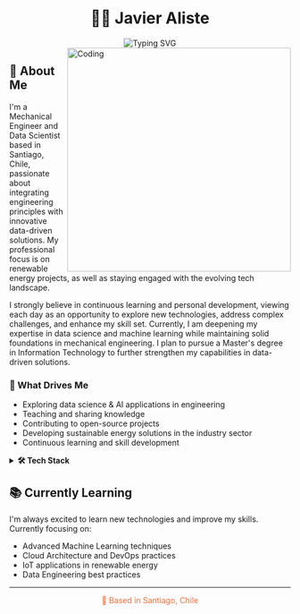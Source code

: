 # <div align="center">👨‍💻 Javier Aliste</div>

<div align="center">
  <img src="https://readme-typing-svg.herokuapp.com?font=Fira+Code&pause=1000&color=FF6B35&center=true&vCenter=true&width=435&lines=Mechanical+Engineer;Data+Scientist;Physics+Enthusiast;Energy+%26+Sustainability+Advocate" alt="Typing SVG" />
</div>

<img align="right" alt="Coding" width="400" src="https://media.giphy.com/media/v1.Y2lkPTc5MGI3NjExNjM2OTU5OWQ0MzBmZDM4ZDM0ZmQ5MzFkYzFhZDQzZmU1YzI1YmNlYiZlcD12MV9pbnRlcm5hbF9naWZzX2dpZklkJmN0PWc/qgQUggAC3Pfv687qPC/giphy.gif">

## 🚀 About Me

I'm a Mechanical Engineer and Data Scientist based in Santiago, Chile, passionate about integrating engineering principles with innovative data-driven solutions. My professional focus is on renewable energy projects, as well as staying engaged with the evolving tech landscape.

I strongly believe in continuous learning and personal development, viewing each day as an opportunity to explore new technologies, address complex challenges, and enhance my skill set. Currently, I am deepening my expertise in data science and machine learning while maintaining solid foundations in mechanical engineering. I plan to pursue a Master's degree in Information Technology to further strengthen my capabilities in data-driven solutions.

### 🎯 What Drives Me

- Exploring data science & AI applications in engineering
- Teaching and sharing knowledge
- Contributing to open-source projects
- Developing sustainable energy solutions in the industry sector
- Continuous learning and skill development

<details>
<summary><b>🛠️ Tech Stack</b></summary>
<div align="center">

#### 💻 Languages & Core Tools
![Python](https://img.shields.io/badge/-Python-3776AB?style=flat-square&logo=python&logoColor=white)
![JavaScript](https://img.shields.io/badge/-JavaScript-F7DF1E?style=flat-square&logo=javascript&logoColor=black)
![TypeScript](https://img.shields.io/badge/-TypeScript-3178C6?style=flat-square&logo=typescript&logoColor=white)
![C](https://img.shields.io/badge/-C-A8B9CC?style=flat-square&logo=c&logoColor=black)
![SQL](https://img.shields.io/badge/-SQL-4479A1?style=flat-square&logo=mysql&logoColor=white)
![R](https://img.shields.io/badge/-R-276DC3?style=flat-square&logo=r&logoColor=white)
![Git](https://img.shields.io/badge/-Git-F05032?style=flat-square&logo=git&logoColor=white)
![Bash](https://img.shields.io/badge/-Bash-4EAA25?style=flat-square&logo=gnu-bash&logoColor=white)

#### 📊 Data Science & ML
![Pandas](https://img.shields.io/badge/-Pandas-150458?style=flat-square&logo=pandas&logoColor=white)
![NumPy](https://img.shields.io/badge/-NumPy-013243?style=flat-square&logo=numpy&logoColor=white)
![Scikit-Learn](https://img.shields.io/badge/-Scikit--Learn-F7931E?style=flat-square&logo=scikit-learn&logoColor=white)
![TensorFlow](https://img.shields.io/badge/-TensorFlow-FF6F00?style=flat-square&logo=tensorflow&logoColor=white)
![PyTorch](https://img.shields.io/badge/-PyTorch-EE4C2C?style=flat-square&logo=pytorch&logoColor=white)
![Jupyter](https://img.shields.io/badge/-Jupyter-F37626?style=flat-square&logo=jupyter&logoColor=white)

#### 🔄 Data Engineering
![Apache Spark](https://img.shields.io/badge/-Apache%20Spark-E25A1C?style=flat-square&logo=apache-spark&logoColor=white)
![Airflow](https://img.shields.io/badge/-Airflow-017CEE?style=flat-square&logo=apache-airflow&logoColor=white)
![Docker](https://img.shields.io/badge/-Docker-2496ED?style=flat-square&logo=docker&logoColor=white)
![PostgreSQL](https://img.shields.io/badge/-PostgreSQL-336791?style=flat-square&logo=postgresql&logoColor=white)
![MongoDB](https://img.shields.io/badge/-MongoDB-47A248?style=flat-square&logo=mongodb&logoColor=white)

#### 📈 Visualization & BI
![PowerBI](https://img.shields.io/badge/-Power%20BI-F2C811?style=flat-square&logo=power-bi&logoColor=black)
![Tableau](https://img.shields.io/badge/-Tableau-E97627?style=flat-square&logo=tableau&logoColor=white)
![Bokeh](https://img.shields.io/badge/-Bokeh-00B0F0?style=flat-square&logo=python&logoColor=white)
![Panel](https://img.shields.io/badge/-Panel-FF6978?style=flat-square&logo=python&logoColor=white)
![Matplotlib](https://img.shields.io/badge/-Matplotlib-11557c?style=flat-square&logo=python&logoColor=white)
![Seaborn](https://img.shields.io/badge/-Seaborn-3776AB?style=flat-square&logo=python&logoColor=white)
![Plotly](https://img.shields.io/badge/-Plotly-3F4F75?style=flat-square&logo=plotly&logoColor=white)

#### 🔌 IoT & Hardware
![IoT](https://img.shields.io/badge/-IoT-010101?style=flat-square&logo=iot&logoColor=white)
![Arduino](https://img.shields.io/badge/-Arduino-00979D?style=flat-square&logo=arduino&logoColor=white)
![Raspberry Pi](https://img.shields.io/badge/-Raspberry%20Pi-C51A4A?style=flat-square&logo=raspberry-pi&logoColor=white)

</div>
</details>

## 📚 Currently Learning

I'm always excited to learn new technologies and improve my skills. Currently focusing on:
- Advanced Machine Learning techniques
- Cloud Architecture and DevOps practices
- IoT applications in renewable energy
- Data Engineering best practices

---

<div align="center">
  <p style="color: #FF6B35">📍 Based in Santiago, Chile</p>
</div>
